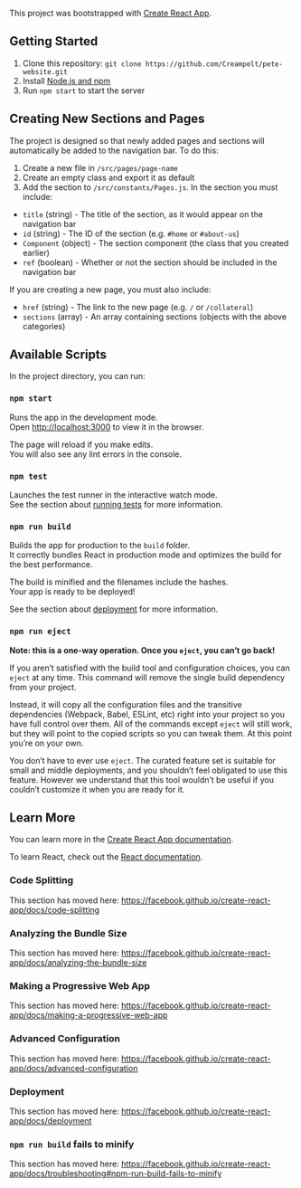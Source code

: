 This project was bootstrapped with [Create React App](https://github.com/facebook/create-react-app).

## Getting Started

1. Clone this repository: `git clone https://github.com/Creampelt/pete-website.git`
2. Install [Node.js and npm](https://nodejs.org/en/)
3. Run `npm start` to start the server

## Creating New Sections and Pages

The project is designed so that newly added pages and sections will automatically be added to the navigation bar. To do
this:

1. Create a new file in `/src/pages/page-name`
2. Create an empty class and export it as default
3. Add the section to `/src/constants/Pages.js`. In the section you must include:
- `title` (string) - The title of the section, as it would appear on the navigation bar
- `id` (string) - The ID of the section (e.g. `#home` or `#about-us`)
- `Component` (object) - The section component (the class that you created earlier)
- `ref` (boolean) - Whether or not the section should be included in the navigation bar

If you are creating a new page, you must also include:
- `href` (string) - The link to the new page (e.g. `/` or `/collateral`)
- `sections` (array) - An array containing sections (objects with the above categories)

## Available Scripts

In the project directory, you can run:

### `npm start`

Runs the app in the development mode.<br>
Open [http://localhost:3000](http://localhost:3000) to view it in the browser.

The page will reload if you make edits.<br>
You will also see any lint errors in the console.

### `npm test`

Launches the test runner in the interactive watch mode.<br>
See the section about [running tests](https://facebook.github.io/create-react-app/docs/running-tests) for more information.

### `npm run build`

Builds the app for production to the `build` folder.<br>
It correctly bundles React in production mode and optimizes the build for the best performance.

The build is minified and the filenames include the hashes.<br>
Your app is ready to be deployed!

See the section about [deployment](https://facebook.github.io/create-react-app/docs/deployment) for more information.

### `npm run eject`

**Note: this is a one-way operation. Once you `eject`, you can’t go back!**

If you aren’t satisfied with the build tool and configuration choices, you can `eject` at any time. This command will
remove the single build dependency from your project.

Instead, it will copy all the configuration files and the transitive dependencies (Webpack, Babel, ESLint, etc) right
into your project so you have full control over them. All of the commands except `eject` will still work, but they will
point to the copied scripts so you can tweak them. At this point you’re on your own.

You don’t have to ever use `eject`. The curated feature set is suitable for small and middle deployments, and you
shouldn’t feel obligated to use this feature. However we understand that this tool wouldn’t be useful if you couldn’t
customize it when you are ready for it.

## Learn More

You can learn more in the [Create React App documentation](https://facebook.github.io/create-react-app/docs/getting-started).

To learn React, check out the [React documentation](https://reactjs.org/).

### Code Splitting

This section has moved here: https://facebook.github.io/create-react-app/docs/code-splitting

### Analyzing the Bundle Size

This section has moved here: https://facebook.github.io/create-react-app/docs/analyzing-the-bundle-size

### Making a Progressive Web App

This section has moved here: https://facebook.github.io/create-react-app/docs/making-a-progressive-web-app

### Advanced Configuration

This section has moved here: https://facebook.github.io/create-react-app/docs/advanced-configuration

### Deployment

This section has moved here: https://facebook.github.io/create-react-app/docs/deployment

### `npm run build` fails to minify

This section has moved here: https://facebook.github.io/create-react-app/docs/troubleshooting#npm-run-build-fails-to-minify
